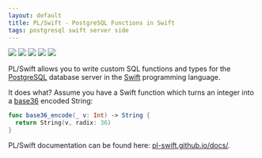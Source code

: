 ```yaml
---
layout: default
title: PL/Swift - PostgreSQL Functions in Swift
tags: postgresql swift server side
---
```


<p>
  <img src="https://img.shields.io/badge/postgresql-10-yellow.svg" />
  <img src="https://img.shields.io/badge/swift-3-blue.svg" />
  <img src="https://img.shields.io/badge/swift-4-blue.svg" />
  <img src="https://img.shields.io/badge/os-macOS-green.svg?style=flat" />
  <img src="https://img.shields.io/badge/os-tuxOS-green.svg?style=flat" />
</p>

PL/Swift
allows you to write custom SQL functions and types for the 
[PostgreSQL](https://www.postgresql.org/)
database server in the 
[Swift](http://swift.org/) programming language.

It does what?
Assume you have a Swift function which turns an integer into a
[base36](https://en.wikipedia.org/wiki/Base36)
encoded String:

```swift
func base36_encode(_ v: Int) -> String {
  return String(v, radix: 36)
}
```

PL/Swift documentation can be found here:
[pl-swift.github.io/docs/](https://pl-swift.github.io/docs/).
